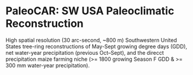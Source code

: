 # PaleoCAR: SW USA Paleoclimatic Reconstruction
High spatial resolution (30 arc-second, ~800 m) Southwestern United States tree-ring reconstructions of May-Sept growing degree days (GDD), net water-year precipitation (previous Oct–Sept), and the direcct precipitation maize farming niche (>= 1800 growing Season F GDD & >= 300 mm water-year precipitation).
